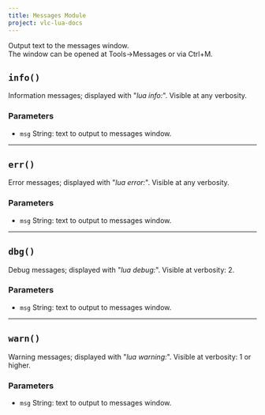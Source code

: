 ```yaml
---
title: Messages Module
project: vlc-lua-docs
---
```

Output text to the messages window.  
The window can be opened at Tools->Messages or via Ctrl+M.


## `info()`
Information messages; displayed with "_lua info:_". Visible at any verbosity.

### Parameters
- `msg` String: text to output to messages window.

----
## `err()`
Error messages; displayed with "_lua error:_". Visible at any verbosity.

### Parameters
- `msg` String: text to output to messages window.

----
## `dbg()`
Debug messages; displayed with "_lua debug:_". Visible at verbosity: 2.

### Parameters
- `msg` String: text to output to messages window.

----
## `warn()`
Warning messages; displayed with "_lua warning:_". Visible at verbosity: 1 or higher.

### Parameters
- `msg` String: text to output to messages window.
